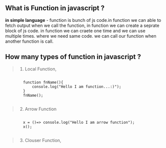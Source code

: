 ## What is Function in javascript ?

**in simple language** - function is bunch of js code.in function we can able to fetch output when we call the function, in function we can create a seprate block of js code. in function we can craete one time and we can use multiple times. where we need same code. we can call our function when another function is call.

## How many types of function in javascript ?

>   1.  Local Function,
  <code>
        function fnName(){
            console.log("Hello I am function...:)");
        }
        fnName();
    </code>  


>   2.  Arrow Function
<code>
        x = ()=> console.log("Hello I am arrow function");
        x();
    </code>  


>   3.  Clouser Function,   

